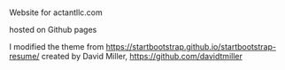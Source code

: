 # 

Website for actantllc.com

hosted on Github pages

I modified the theme from https://startbootstrap.github.io/startbootstrap-resume/ created by David Miller, https://github.com/davidtmiller
